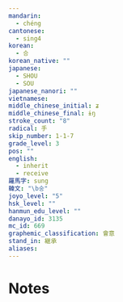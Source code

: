 ```yaml
---
mandarin:
  - chéng
cantonese:
  - sing4
korean:
  - 승
korean_native: ""
japanese:
  - SHOU
  - SOU
japanese_nanori: ""
vietnamese:
middle_chinese_initial: ʑ
middle_chinese_final: ɨŋ
stroke_count: "8"
radical: 手
skip_number: 1-1-7
grade_level: 3
pos: ""
english:
  - inherit
  - receive
羅馬字: sung
韓文: "\b숭"
joyo_level: "5"
hsk_level: ""
hanmun_edu_level: ""
danayo_id: 3135
mc_id: 669
graphemic_classification: 會意
stand_in: 継承
aliases:
---
```


# Notes
